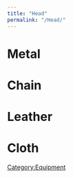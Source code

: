 ```yaml
---
title: "Head"
permalink: "/Head/"
---
```


# Metal

# Chain

# Leather

# Cloth

[Category:Equipment](Category:Equipment "wikilink")